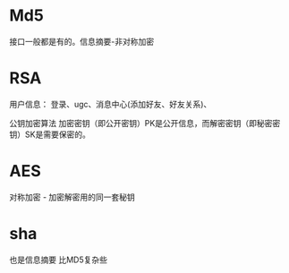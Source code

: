# Md5

接口一般都是有的。信息摘要-非对称加密

# RSA

用户信息： 登录、ugc、消息中心(添加好友、好友关系)、

公钥加密算法
加密密钥（即公开密钥）PK是公开信息，而解密密钥（即秘密密钥）SK是需要保密的。

# AES
对称加密 - 加密解密用的同一套秘钥

# sha

也是信息摘要 比MD5复杂些

